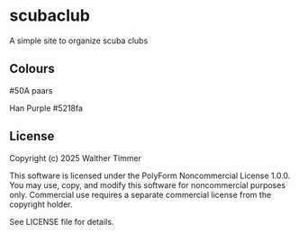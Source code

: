 # scubaclub

A simple site to organize scuba clubs

## Colours

#50A paars

Han Purple
#5218fa

## License

Copyright (c) 2025 Walther Timmer

This software is licensed under the PolyForm Noncommercial License 1.0.0.
You may use, copy, and modify this software for noncommercial purposes only.
Commercial use requires a separate commercial license from the copyright holder.

See LICENSE file for details.
